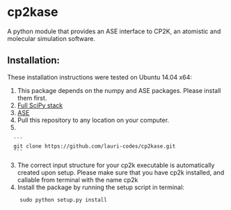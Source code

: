 cp2kase
==================

A python module that provides an ASE interface to CP2K, an atomistic and molecular simulation software.

Installation:
------------------

These installation instructions were tested on Ubuntu 14.04 x64:

1. This package depends on the numpy and ASE packages. Please install them first.
  1. [Full SciPy stack](http://www.scipy.org/install.html)
  2. [ASE](https://wiki.fysik.dtu.dk/ase/)
2. Pull this repository to any location on your computer.
  1.

      ```
      git clone https://github.com/lauri-codes/cp2kase.git
      ```
        
3. The correct input structure for your cp2k executable is automatically created upon setup. Please make sure that you have cp2k installed, and callable from terminal with the name cp2k
4. Install the package by running the setup script in terminal:
```
    sudo python setup.py install
```
